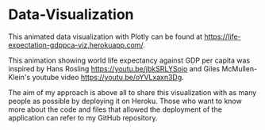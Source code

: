# Data-Visualization
This animated data visualization with Plotly can be found at https://life-expectation-gdppca-viz.herokuapp.com/.

This animation showing world life expectancy against GDP per capita was inspired by Hans Rosling https://youtu.be/jbkSRLYSojo and Giles McMullen-Klein's youtube video https://youtu.be/oYVLxaxn3Dg.

The aim of my approach is above all to share this visualization with as many people as possible by deploying it on Heroku. 
Those who want to know more about the code and files that allowed the deployment of the application can refer to my GitHub repository.
